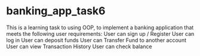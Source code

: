 # banking_app_task6 
This is a learning task to using OOP, to implement a banking application that meets the following user requirements:
User can sign up / Register
User can log in 
User can deposit funds
User can Transfer Fund to another account
User can view Transaction History
User can check balance